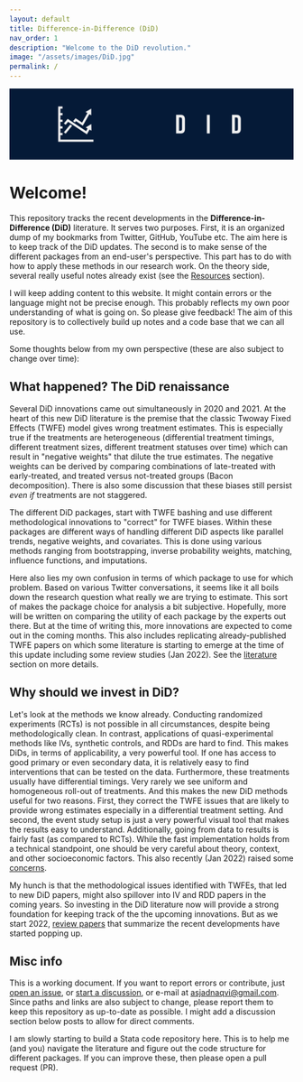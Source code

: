 ```yaml
---
layout: default
title: Difference-in-Difference (DiD)
nav_order: 1
description: "Welcome to the DiD revolution."
image: "/assets/images/DiD.jpg"
permalink: /
---
```


<img src="./assets/images/DiD_banner.jpg">

# Welcome!

This repository tracks the recent developments in the **Difference-in-Difference (DiD)** literature. It serves two purposes. First, it is an organized dump of my bookmarks from Twitter, GitHub, YouTube etc. The aim here is to keep track of the DiD updates. The second is to make sense of the different packages from an end-user's perspective. This part has to do with how to apply these methods in our research work. On the theory side, several really useful notes already exist (see the [Resources](https://asjadnaqvi.github.io/DiD/docs/resources) section).

I will keep adding content to this website. It might contain errors or the language might not be precise enough. This probably reflects my own poor understanding of what is going on. So please give feedback! The aim of this repository is to collectively build up notes and a code base that we can all use.

Some thoughts below from my own perspective (these are also subject to change over time):


## What happened? The DiD renaissance

Several DiD innovations came out simultaneously in 2020 and 2021. At the heart of this new DiD literature is the premise that the classic Twoway Fixed Effects (TWFE) model gives wrong treatment estimates. This is especially true if the treatments are heterogeneous (differential treatment timings, different treatment sizes, different treatment statuses over time) which can result in "negative weights" that dilute the true estimates. The negative weights can be derived by comparing combinations of late-treated with early-treated, and treated versus not-treated groups (Bacon decomposition). There is also some discussion that these biases still persist *even if* treatments are not staggered. 

The different DiD packages, start with TWFE bashing and use different methodological innovations to "correct" for TWFE biases. Within these packages are different ways of handling different DiD aspects like parallel trends, negative weights, and covariates. This is done using various methods ranging from bootstrapping, inverse probability weights, matching, influence functions, and imputations. 

Here also lies my own confusion in terms of which package to use for which problem. Based on various Twitter conversations, it seems like it all boils down the research question what really we are trying to estimate. This sort of makes the package choice for analysis a bit subjective. Hopefully, more will be written on comparing the utility of each package by the experts out there. But at the time of writing this, more innovations are expected to come out in the coming months. This also includes replicating already-published TWFE papers on which some literature is starting to emerge at the time of this update including some review studies (Jan 2022). See the [literature](https://asjadnaqvi.github.io/DiD/docs/reading/04_literature/) section on more details.


## Why should we invest in DiD?

Let's look at the methods we know already. Conducting randomized experiments (RCTs) is not possible in all circumstances, despite being methodologically clean. In contrast, applications of quasi-experimental methods like IVs, synthetic controls, and RDDs are hard to find. This makes DiDs, in terms of applicability, a very powerful tool. If one has access to good primary or even secondary data, it is relatively easy to find interventions that can be tested on the data. Furthermore, these treatments usually have differential timings. Very rarely we see uniform and homogeneous roll-out of treatments. And this makes the new DiD methods useful for two reasons. First, they correct the TWFE issues that are likely to provide wrong estimates especially in a differential treatment setting. And second, the event study setup is just a very powerful visual tool that makes the results easy to understand. Additionally, going from data to results is fairly fast (as compared to RCTs). While the fast implementation holds from a technical standpoint, one should be very careful about theory, context, and other socioeconomic factors. This also recently (Jan 2022) raised some [concerns](https://twitter.com/MeganTStevenson/status/1478108770836353029). 

My hunch is that the methodological issues identified with TWFEs, that led to new DiD papers, might also spillover into IV and RDD papers in the coming years. So investing in the DiD literature now will provide a strong foundation for keeping track of the the upcoming innovations. But as we start 2022, [review papers](https://asjadnaqvi.github.io/DiD/docs/reading/04_literature/#papers) that summarize the recent developments have started popping up.


## Misc info

This is a working document. If you want to report errors or contribute, just [open an issue](https://github.com/AsjadNaqvi/DiD/issues), or [start a discussion](https://github.com/asjadnaqvi/DiD/discussions), or e-mail at asjadnaqvi@gmail.com. Since paths and links are also subject to change, please report them to keep this repository as up-to-date as possible. I might add a discussion section below posts to allow for direct comments.

I am slowly starting to build a Stata code repository here. This is to help me (and you) navigate the literature and figure out the code structure for different packages. If you can improve these, then please open a pull request (PR). 



